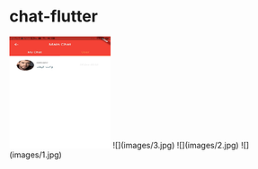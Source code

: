 # chat-flutter
<img src="images/3.jpg" width="180" height="200">
![](images/3.jpg)
![](images/2.jpg)
![](images/1.jpg)
